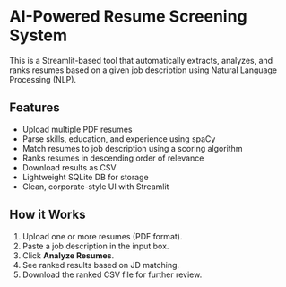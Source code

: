 # AI-Powered Resume Screening System

This is a Streamlit-based tool that automatically extracts, analyzes, and ranks resumes based on a given job description using Natural Language Processing (NLP).


## Features

- Upload multiple PDF resumes
- Parse skills, education, and experience using spaCy
- Match resumes to job description using a scoring algorithm
- Ranks resumes in descending order of relevance
- Download results as CSV
- Lightweight SQLite DB for storage
- Clean, corporate-style UI with Streamlit


## How it Works

1. Upload one or more resumes (PDF format).
2. Paste a job description in the input box.
3. Click **Analyze Resumes**.
4. See ranked results based on JD matching.
5. Download the ranked CSV file for further review.




